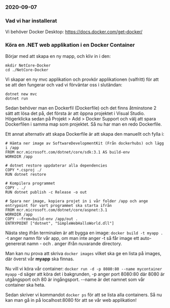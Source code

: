 ### 2020-09-07

### Vad vi har installerat

Vi behöver Docker Desktop:
https://docs.docker.com/get-docker/

### Köra en .NET web applikation i en Docker Container

Börjar med att skapa en ny mapp, och kliv in i den:
```
mkdir NetCore-Docker
cd ./NetCore-Docker
```

Vi skapar en ny mvc applikation och provkör applikationen (valfritt) för att se att den fungerar och vad vi förväntar oss i slutändan:
```
dotnet new mvc
dotnet run
```

Sedan behöver man en Dockerfil (Dockerfile) och det finns åtminstone 2 sätt att lösa det på, det första är att öppna projektet i Visual Studio. Högerklicka sedan på Projekt > Add > Docker Support och välj att spara Dockerfilen i samma map som projektet. Så nu har man en redo Dockerfile.

Ett annat alternativ att skapa Dockerfile är att skapa den manuellt och fylla i: 
``` 
# Hämta ner image av SoftwareDevelopmentKit (Från dockerhubs) och lägg i /app
FROM mcr.microsoft.com/dotnet/core/sdk:3.1 AS build-env
WORKDIR /app

# dotnet restore uppdaterar alla dependencies
COPY *.csproj ./
RUN dotnet restore

# Kompilera programmet
COPY . ./
RUN dotnet publish -c Release -o out

# Spara ner image, kopiera projet in i vår folder /app och ange entrypoint för vart programmet ska starta ifrån
FROM mcr.microsoft.com/dotnet/core/aspnet:3.1
WORKDIR /app
COPY --from=build-env /app/out .
ENTRYPOINT ["dotnet", "SimpleWebHalloWorld.dll"]
```

Nästa steg ifrån terminalen är att bygga en image: 
`docker build -t myapp .`
-t anger namn för vår app, om man inte anger -t så får image ett auto-genererat namn -  och . anger ifrån nuvarande directory.

Man kan nu prova att skriva `docker images` vilket ska ge en lista på images, där överst vår **myapp** ska finnas.

Nu vill vi köra vår container:
`docker run -d -p 8080:80 --name mycontainer myapp`
-d säger att köra det i bakgrunden, -p anger port 8080:80 där 8080 är utgångsport och 80 är ingångsport. --name är det namnet som vår container ska heta.

Sedan skriver vi kommandot `docker ps` för att se lista alla containers. Så nu kan man gå in på localhost:8080 för att se vår web applikation!

